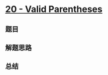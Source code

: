 # [20 - Valid Parentheses](https://leetcode.com/problems/valid-parentheses/)

## 题目


## 解题思路


## 总结


